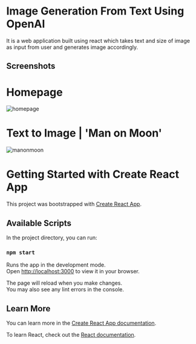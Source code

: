 
# Image Generation From Text Using OpenAI

It is a web application built using react which takes text and size of image as input from user and generates image accordingly.


## Screenshots

# Homepage
![homepage](https://user-images.githubusercontent.com/48918543/219305532-741aa24a-bcad-4be7-b844-2e414e2e8f8f.png)

# Text to Image | 'Man on Moon'
![manonmoon](https://user-images.githubusercontent.com/48918543/219305708-0b2e740b-fc0f-4716-a852-9a79d474cb46.png)

# Getting Started with Create React App

This project was bootstrapped with [Create React App](https://github.com/facebook/create-react-app).

## Available Scripts

In the project directory, you can run:

### `npm start`

Runs the app in the development mode.\
Open [http://localhost:3000](http://localhost:3000) to view it in your browser.

The page will reload when you make changes.\
You may also see any lint errors in the console.

## Learn More

You can learn more in the [Create React App documentation](https://facebook.github.io/create-react-app/docs/getting-started).

To learn React, check out the [React documentation](https://reactjs.org/).
